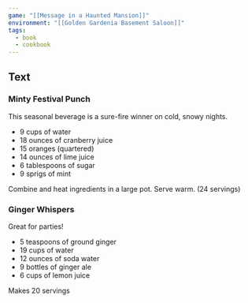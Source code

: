 ```yaml
---
game: "[[Message in a Haunted Mansion]]"
environment: "[[Golden Gardenia Basement Saloon]]"
tags:
  - book
  - cookbook
---
```

## Text
### Minty Festival Punch
This seasonal beverage is a sure-fire winner on cold, snowy nights.

- 9 cups of water
- 18 ounces of cranberry juice
- 15 oranges (quartered)
- 14 ounces of lime juice
- 6 tablespoons of sugar
- 9 sprigs of mint

Combine and heat ingredients in a large pot. Serve warm.
(24 servings)

### Ginger Whispers
Great for parties!

- 5 teaspoons of ground ginger
- 19 cups of water
- 12 ounces of soda water
- 9 bottles of ginger ale
- 6 cups of lemon juice

Makes 20 servings